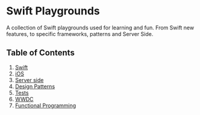 # Swift Playgrounds

A collection of Swift playgrounds used for learning and fun.
From Swift new features, to specific frameworks, patterns and Server Side.

## Table of Contents
1. [Swift](https://github.com/marinofelipe/SwiftPlaygrounds/tree/master/Swift)
2. [iOS](https://github.com/marinofelipe/SwiftPlaygrounds/tree/master/iOS)
3. [Server side](https://github.com/marinofelipe/SwiftPlaygrounds/tree/master/ServerSide)
4. [Design Patterns](https://github.com/marinofelipe/SwiftPlaygrounds/tree/master/DesignPatterns)
5. [Tests](https://github.com/marinofelipe/SwiftPlaygrounds/tree/master/Tests)
6. [WWDC](https://github.com/marinofelipe/SwiftPlaygrounds/tree/master/WWDC)
7. [Functional Programming](https://github.com/marinofelipe/SwiftPlaygrounds/tree/master/FP)
